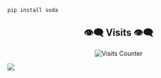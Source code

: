 ```sh-session
pip install soda 
```
<h2 align="center">👁️‍🗨️ Visits 👁️‍🗨️</h2>

<p align="center">
  <img src="https://counter.katomegumi.net/get/@:AxthonyV" alt="Visits Counter" />




 



















![](https://raw.githubusercontent.com/Sutil/Sutil/2b2fad3bf54522bb30c8c170591fc68ff51b69e6/github-contribution-grid-snake2.svg)




